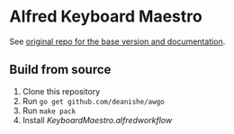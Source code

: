 # Alfred Keyboard Maestro

See [original repo for the base version and documentation](https://github.com/iansinnott/alfred-maestro).

## Build from source

1. Clone this repository
2. Run `go get github.com/deanishe/awgo`
3. Run `make pack`
4. Install _KeyboardMaestro.alfredworkflow_
